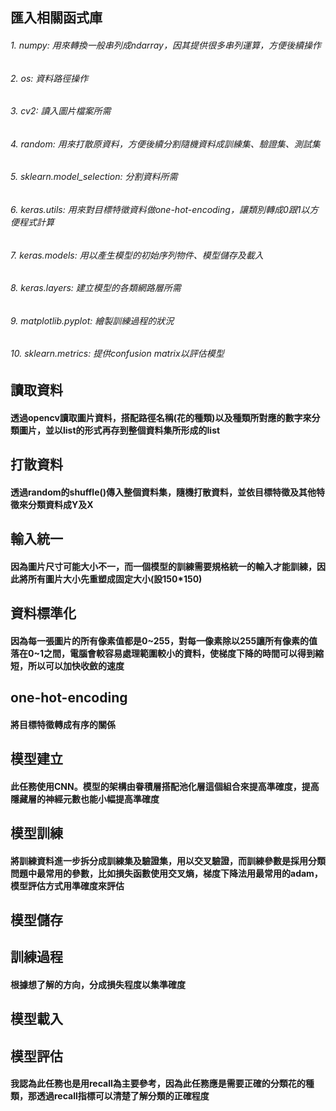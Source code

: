 ## 匯入相關函式庫 
###### 1. numpy: 用來轉換一般串列成ndarray，因其提供很多串列運算，方便後續操作
###### 2. os: 資料路徑操作
###### 3. cv2: 讀入圖片檔案所需
###### 4. random: 用來打散原資料，方便後續分割隨機資料成訓練集、驗證集、測試集
###### 5. sklearn.model_selection: 分割資料所需
###### 6. keras.utils: 用來對目標特徵資料做one-hot-encoding，讓類別轉成0跟1以方便程式計算
###### 7. keras.models: 用以產生模型的初始序列物件、模型儲存及載入
###### 8. keras.layers: 建立模型的各類網路層所需
###### 9. matplotlib.pyplot: 繪製訓練過程的狀況
###### 10. sklearn.metrics: 提供confusion matrix以評估模型

## 讀取資料
#### 透過opencv讀取圖片資料，搭配路徑名稱(花的種類)以及種類所對應的數字來分類圖片，並以list的形式再存到整個資料集所形成的list
## 打散資料
#### 透過random的shuffle()傳入整個資料集，隨機打散資料，並依目標特徵及其他特徵來分類資料成Y及X
## 輸入統一
#### 因為圖片尺寸可能大小不一，而一個模型的訓練需要規格統一的輸入才能訓練，因此將所有圖片大小先重塑成固定大小(設150*150)
## 資料標準化
#### 因為每一張圖片的所有像素值都是0~255，對每一像素除以255讓所有像素的值落在0~1之間，電腦會較容易處理範圍較小的資料，使梯度下降的時間可以得到縮短，所以可以加快收斂的速度
## one-hot-encoding
#### 將目標特徵轉成有序的關係
## 模型建立
#### 此任務使用CNN。模型的架構由眷積層搭配池化層這個組合來提高準確度，提高隱藏層的神經元數也能小幅提高準確度
## 模型訓練
#### 將訓練資料進一步拆分成訓練集及驗證集，用以交叉驗證，而訓練參數是採用分類問題中最常用的參數，比如損失函數使用交叉熵，梯度下降法用最常用的adam，模型評估方式用準確度來評估
## 模型儲存
## 訓練過程
#### 根據想了解的方向，分成損失程度以集準確度
## 模型載入
## 模型評估
#### 我認為此任務也是用recall為主要參考，因為此任務應是需要正確的分類花的種類，那透過recall指標可以清楚了解分類的正確程度
